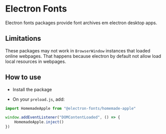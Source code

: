 # Electron Fonts

Electron fonts packages provide font archives em electron desktop apps.

## Limitations

These packages may not work in `BrowserWindow` instances that loaded online webpages. That happens because electron by default not allow load local resources in webpages.

## How to use

* Install the package

* On your `preload.js`, add:

```ts
import HomemadeApple from "@electron-fonts/homemade-apple"

window.addEventListener("DOMContentLoaded", () => {
    HomemadeApple.inject()
})
```